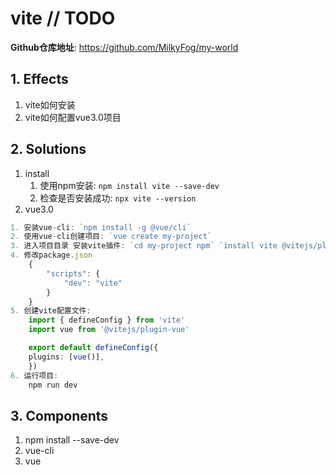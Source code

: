 # vite // TODO

**Github仓库地址**: <https://github.com/MilkyFog/my-world>

## 1. **Effects**

1. vite如何安装
2. vite如何配置vue3.0项目

## 2. **Solutions**

1. install
   1. 使用npm安装: `npm install vite --save-dev`
   2. 检查是否安装成功: `npx vite --version`
2. vue3.0

```typescript
1. 安装vue-cli: `npm install -g @vue/cli`
2. 使用vue-cli创建项目: `vue create my-project`
3. 进入项目目录 安装vite插件: `cd my-project npm` `install vite @vitejs/plugin-vue`
4. 修改package.json
    {
        "scripts": {
            "dev": "vite"
        }
    }
5. 创建vite配置文件:
    import { defineConfig } from 'vite'
    import vue from '@vitejs/plugin-vue'

    export default defineConfig({
    plugins: [vue()],
    })
6. 运行项目:
    npm run dev
```

## 3. **Components**

1. npm install --save-dev
2. vue-cli
3. vue
